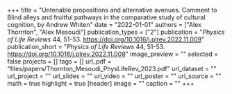 +++
title = "Untenable propositions and alternative avenues. Comment to Blind alleys and fruitful pathways in the comparative study of cultural cognition, by Andrew Whiten"
date = "2022-01-01"
authors = ["Alex Thornton", "Alex Mesoudi"]
publication_types = ["2"]
publication = "_Physics of Life Reviews_ 44, 51-53. https://doi.org/10.1016/j.plrev.2022.11.009"
publication_short = "_Physics of Life Reviews_ 44, 51-53. https://doi.org/10.1016/j.plrev.2022.11.009"
image_preview = ""
selected = false
projects = []
tags = []
url_pdf = "files/papers/Thornton_Mesoudi_PhysLifeRev_2023.pdf"
url_dataset = ""
url_project = ""
url_slides = ""
url_video = ""
url_poster = ""
url_source = ""
math = true
highlight = true
[header]
image = ""
caption = ""
+++
